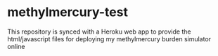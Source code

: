 # methylmercury-test
This repository is synced with a Heroku web app to provide the html/javascript files for deploying my methylmercury burden simulator online
